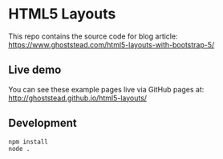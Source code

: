 # HTML5 Layouts

This repo contains the source code for blog article:
https://www.ghoststead.com/html5-layouts-with-bootstrap-5/


## Live demo
You can see these example pages live via GitHub pages at:
http://ghoststead.github.io/html5-layouts/

## Development
```
npm install
node .
```